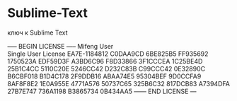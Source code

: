 # Sublime-Text
ключ к Sublime Text

—– BEGIN LICENSE —–
Mifeng User  
Single User License 
EA7E-1184812 
C0DAA9CD 6BE825B5 FF935692 1750523A 
EDF59D3F A3BD6C96 F8D33866 3F1CCCEA 
1C25BE4D 25B1C4CC 5110C20E 5246CC42 
D232C83B C99CCC42 0E32890C B6CBF018 
B1D4C178 2F9DDB16 ABAA74E5 95304BEF 
9D0CCFA9 8AF8F8E2 1E0A955E 4771A576 
50737C65 325B6C32 817DCB83 A7394DFA 
27B7E747 736A1198 B3865734 0B434AA5 
—— END LICENSE —


